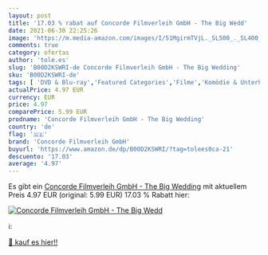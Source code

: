 ```yaml
---
layout: post
title: '17.03 % rabat auf Concorde Filmverleih GmbH - The Big Wedd'
date: 2021-06-30 22:25:26
image: 'https://m.media-amazon.com/images/I/51MgirmTVjL._SL500_._SL400_.jpg'
comments: true
category: ofertas
author: 'tole.es'
slug: 'B00D2KSWRI-de Concorde Filmverleih GmbH - The Big Wedding'
sku: 'B00D2KSWRI-de'
tags: [ 'DVD & Blu-ray','Featured Categories','Filme','Komödie & Unterhaltung','concorde filmverleih gmbh', ]
actualPrice: 4.97 EUR
currency: EUR
price: 4.97
comparePrice: 5.99 EUR
prodname: 'Concorde Filmverleih GmbH - The Big Wedding'
country: 'de'
flag: '🇩🇪'
brand: 'Concorde Filmverleih GmbH'
buyurl: 'https://www.amazon.de/dp/B00D2KSWRI/?tag=tolees0ca-21'
descuento: '17.03'
average: '4.97'
---
```


Es gibt ein [Concorde Filmverleih GmbH - The Big Wedding](https://www.amazon.de/dp/B00D2KSWRI/?tag=tolees0ca-21) mit aktuellem Preis 4.97 EUR (original: 5.99 EUR) 17.03 % Rabatt hier:

[![Concorde Filmverleih GmbH - The Big Wedd](https://m.media-amazon.com/images/I/51MgirmTVjL._SL500_._SL400_.jpg)](https://www.amazon.de/dp/B00D2KSWRI/?tag=tolees0ca-21)

ℹ️:


[🛒 kauf es hier!!](https://www.amazon.de/dp/B00D2KSWRI/?tag=tolees0ca-21)
